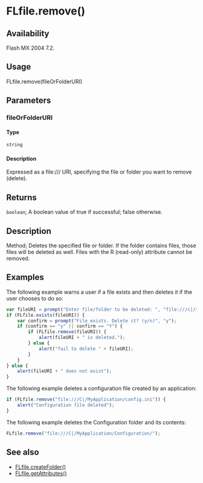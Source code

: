 # FLfile.remove()

## Availability

Flash MX 2004 7.2.

## Usage

FLfile.remove(fileOrFolderURI)

## Parameters

### **fileOrFolderURI**

#### Type

```typescript
string
```

#### Description

Expressed as a file:/// URI, specifying the file or folder you want to remove (delete).

## Returns

`boolean`; A boolean value of true if successful; false otherwise.

## Description

Method; Deletes the specified file or folder. If the folder contains files, those files will be deleted as well. Files with the R (read-only) attribute cannot be removed.

## Examples

The following example warns a user if a file exists and then deletes it if the user chooses to do so:

```javascript
var fileURI = prompt("Enter file/folder to be deleted: ", "file:///c|/temp/delete.txt");
if (FLfile.exists(fileURI)) {
    var confirm = prompt("File exists. Delete it? (y/n)", "y");
    if (confirm == "y" || confirm == "Y") {
        if (FLfile.remove(fileURI)) {
            alert(fileURI + " is deleted.");
        } else {
            alert("fail to delete " + fileURI);
        }
    }
} else {
    alert(fileURI + " does not exist");
}
```

The following example deletes a configuration file created by an application:

```javascript
if (FLfile.remove("file:///C|/MyApplication/config.ini")) {
    alert("Configuration file deleted");
}
```

The following example deletes the Configuration folder and its contents:

```javascript
FLfile.remove("file:///C|/MyApplication/Configuration/");
```

## See also

- [FLfile.createFolder()](../FLfile_object/FLfile1.md)
- [FLfile.getAttributes()](../FLfile_object/FLfile3.md)
